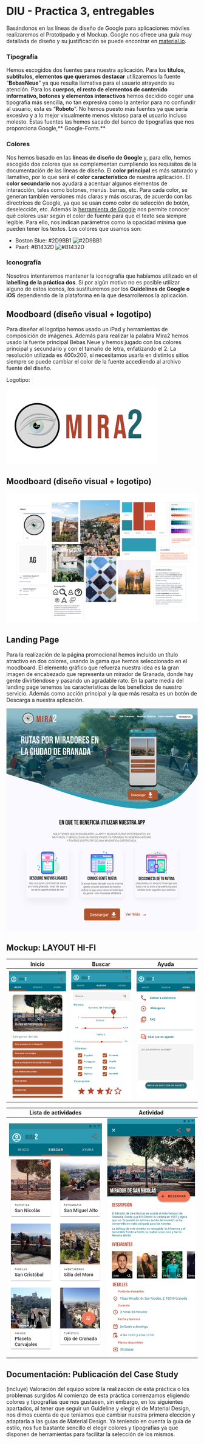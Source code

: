 # DIU - Practica 3, entregables

Basándonos en las líneas de diseño de Google para aplicaciones móviles realizaremos el Prototipado y el Mockup. Google nos ofrece una guía muy detallada de diseño y su justificación se puede encontrar en [material.io](https://material.io/design).

### Tipografía

Hemos escogidos dos fuentes para nuestra aplicación.  Para los **títulos, subtítulos, elementos que queramos destacar** utilizaremos la fuente “**BebasNeue**” ya que resulta llamativa para el usuario atrayendo su atención. Para los **cuerpos, el resto de elementos de contenido informativo, botones y elementos interactivos** hemos decidido coger una tipografía más sencilla, no tan expresiva como la anterior para no confundir al usuario, esta es “**Roboto**”. No hemos puesto más fuentes ya que sería excesivo y a lo mejor visualmente menos vistoso  para el usuario incluso molesto.
Estas fuentes las hemos sacado del banco de tipografías que nos proporciona Google,** Google-Fonts.**

### Colores

Nos hemos basado en las **líneas de diseño de Google** y, para ello, hemos escogido dos colores que se complementan cumpliendo los requisitos de la documentación de las líneas de diseño. El **color principal** es más saturado y llamativo, por lo que será el **color característico** de nuestra aplicación. El **color secundario** nos ayudará a acentuar algunos elementos de interacción, tales como botones, menús. barras, etc. Para cada color, se generan también versiones más claras y más oscuras, de acuerdo con las directrices de Google, ya que se usan como color de selección de botón, deselección, etc. Además la [herramienta de Google](https://material.io/resources/color/#!/?view.left=0&view.right=0&primary.color=2d9bb1&secondary.color=f2deca&secondary.text.color=000000&primary.text.color=000000) nos permite conocer qué colores usar según el color de fuente para que el texto sea siempre legible. Para ello, nos indican parámetros como la opacidad mínima que pueden tener los textos. Los colores que usamos son:

- Boston Blue: #2D9BB1 ![#2D9BB1](https://via.placeholder.com/25/2D9BB1/FFFFFF/?text=B)
- Paarl: #B1432D ![#B1432D](https://via.placeholder.com/25/B1432D/FFFFFF/?text=P)

### Iconografía

Nosotros intentaremos mantener la iconografía que habíamos utilizado en el **labelling de la práctica dos**. Si por algún motivo no es posible utilizar alguno de estos iconos, los sustituiremos por los **Guidelines de Google o iOS** dependiendo de la plataforma en la que desarrollemos la aplicación.

## Moodboard (diseño visual + logotipo)  

Para diseñar el logotipo hemos usado un iPad y herramientas de composición de imágenes. Además para realizar la palabra Mira2 hemos usado la fuente principal Bebas Neue y hemos jugado con los colores principal y secundario y con el tamaño de letra, enfatizando el 2. La resolución utilizada es 400x200, si necesitamos usarla en distintos sitios siempre se puede cambiar el color de la fuente accediendo al archivo fuente del diseño.

Logotipo:

![](img/logo.png)

## Moodboard (diseño visual + logotipo)   

![](img/moodboard.png)

## Landing Page

Para la realización de la página promocional hemos incluido un título atractivo en dos colores, usando la gama que hemos seleccionado en el moodboard. El elemento gráfico que refuerza nuestra idea es la gran imagen de encabezado que representa un mirador de Granada, donde hay gente divirtiéndose y pasando un agradable rato. En la parte media del landing page tenemos las características de los beneficios de nuestro servicio. Además como acción principal y la que más resalta es un botón de Descarga a nuestra aplicación.

![](img/landingpage.png)

## Mockup: LAYOUT HI-FI

|  Inicio | Buscar |  Ayuda |
|---|---|---|
| ![](img/layout1.png)  | ![](img/layout2.png)  | ![](img/layout3.png)  |

|  Lista de actividades | Actividad  |
|---|---|
| ![](img/layout4.png)  | ![](img/layout5.png)  |

## Documentación: Publicación del Case Study


(incluye) Valoración del equipo sobre la realización de esta práctica o los problemas surgidos
Al comienzo de esta práctica comenzamos eligiendo colores y tipografías que nos gustasen, sin embargo, en los siguientes apartados, al tener que seguir un Guideline y elegir el de Material Design, nos dimos cuenta de que teníamos que cambiar nuestra primera elección y adaptarla a las guías de Material Design. Ya teniendo en cuenta la guía de estilo, nos fue bastante sencillo el elegir colores y tipografías ya que disponen de herramientas para facilitar la selección de los mismos.
  
